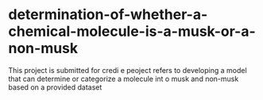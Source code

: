# determination-of-whether-a-chemical-molecule-is-a-musk-or-a-non-musk
This project is submitted for credi
e peoject refers to developing a model that can determine or categorize a molecule int
o musk and non-musk based on a provided dataset
